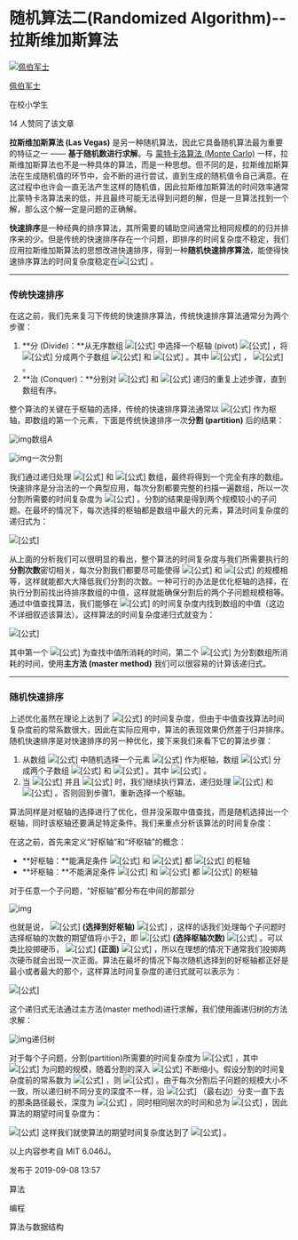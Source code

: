 # 随机算法二(Randomized Algorithm)--拉斯维加斯算法

[![佩伯军士](https://pic1.zhimg.com/v2-a8fd0071ea4b192d8affb544ce7f7fed_xs.jpg?source=172ae18b)](https://www.zhihu.com/people/lianhuilin)

[佩伯军士](https://www.zhihu.com/people/lianhuilin)

在校小学生



14 人赞同了该文章

**拉斯维加斯算法 (Las Vegas)** 是另一种随机算法，因此它具备随机算法最为重要的特征之一 —— **基于随机数进行求解**。与 [蒙特卡洛算法 (Monte Carlo)](https://zhuanlan.zhihu.com/p/80629756) 一样，拉斯维加斯算法也不是一种具体的算法，而是一种思想。但不同的是，拉斯维加斯算法在生成随机值的环节中，会不断的进行尝试，直到生成的随机值令自己满意。在这过程中也许会一直无法产生这样的随机值，因此拉斯维加斯算法的时间效率通常比蒙特卡洛算法来的低，并且最终可能无法得到问题的解，但是一旦算法找到一个解，那么这个解一定是问题的正确解。

**快速排序**是一种经典的排序算法，其所需要的辅助空间通常比相同规模的的归并排序来的少。但是传统的快速排序存在一个问题，即排序的时间复杂度不稳定，我们应用拉斯维加斯算法的思想改进快速排序，得到一种**随机快速排序算法**，能使得快速排序算法的时间复杂度稳定在![[公式]](https://www.zhihu.com/equation?tex=O%28n%5C%2Clog%5C%2Cn%29) 。

------

### 传统快速排序

在这之前，我们先来复习下传统的快速排序算法，传统快速排序算法通常分为两个步骤：

1. **分 (Divide)：**从无序数组 ![[公式]](https://www.zhihu.com/equation?tex=A) 中选择一个枢轴 (pivot) ![[公式]](https://www.zhihu.com/equation?tex=x) ，将 ![[公式]](https://www.zhihu.com/equation?tex=A) 分成两个子数组 ![[公式]](https://www.zhihu.com/equation?tex=L) 和 ![[公式]](https://www.zhihu.com/equation?tex=R) 。其中 ![[公式]](https://www.zhihu.com/equation?tex=L%3D%5Clbrace+L_i%7CL_i+%3C+x%5Cland+L_i%5Cin+A+%5Crbrace) ， ![[公式]](https://www.zhihu.com/equation?tex=R%3D%5Clbrace+R_i%7CR_i+%3E+x%5Cland+R_i%5Cin+A+%5Crbrace) 。
2. **治 (Conquer)：**分别对 ![[公式]](https://www.zhihu.com/equation?tex=L) 和 ![[公式]](https://www.zhihu.com/equation?tex=R) 递归的重复上述步骤，直到数组有序。

整个算法的关键在于枢轴的选择，传统的快速排序算法通常以 ![[公式]](https://www.zhihu.com/equation?tex=A%5B0%5D) 作为枢轴，即数组的第一个元素，下面是传统快速排序一次**分割 (partition)** 后的结果：

![img](https://pic2.zhimg.com/80/v2-5e9609e01630aeeea6514ce2d91ee235_1440w.jpg)数组A

![img](https://pic2.zhimg.com/80/v2-2ef82090df86e70a327d914fde46b155_1440w.jpg)一次分割

我们通过递归处理 ![[公式]](https://www.zhihu.com/equation?tex=L) 和 ![[公式]](https://www.zhihu.com/equation?tex=R) 数组，最终将得到一个完全有序的数组。快速排序是分治法的一个典型应用，每次分割都要完整的扫描一遍数组，所以一次分割所需要的时间复杂度为 ![[公式]](https://www.zhihu.com/equation?tex=O%28n%29) 。分割的结果是得到两个规模较小的子问题。在最坏的情况下，每次选择的枢轴都是数组中最大的元素，算法时间复杂度的递归式为：

![[公式]](https://www.zhihu.com/equation?tex=+%5Cbegin%7Baligned%7D+T%28n%29%3D%26T%280%29%2BT%28n-1%29%2BO%28n%29%5C%5C+%3D%26O%281%29%2BT%28n-1%29%2BO%28n%29%5C%5C++%3D%26O%28n%5E2%29%5C%5C+%5Cend%7Baligned%7D+%5C%5C)

从上面的分析我们可以很明显的看出，整个算法的时间复杂度与我们所需要执行的**分割次数**密切相关，每次分割我们都要尽可能使得 ![[公式]](https://www.zhihu.com/equation?tex=L) 和 ![[公式]](https://www.zhihu.com/equation?tex=R) 的规模相等，这样就能都大大降低我们分割的次数。一种可行的办法是优化枢轴的选择，在执行分割前找出待排序数组的中值，这样就能确保分割后的两个子问题规模相等。通过中值查找算法，我们能够在 ![[公式]](https://www.zhihu.com/equation?tex=O%28n%29) 的时间复杂度内找到数组的中值（这边不详细叙述该算法）。这样算法的时间复杂度递归式就变为：

![[公式]](https://www.zhihu.com/equation?tex=%5Cbegin%7Baligned%7D+T%28n%29%3D%262T%28%7Bn+%5Cover+2%7D%29%2BO%28n%29%2BO%28n%29%5C%5C+%3D%26O%28n%5C%2Clog%5C%2Cn%29%5C%5C+%5Cend%7Baligned%7D%5C%5C)

其中第一个 ![[公式]](https://www.zhihu.com/equation?tex=O%28n%29) 为查找中值所消耗的时间，第二个 ![[公式]](https://www.zhihu.com/equation?tex=O%28n%29) 为分割数组所消耗的时间，使用**主方法 (master method)** 我们可以很容易的计算该递归式。

------

### 随机快速排序

上述优化虽然在理论上达到了 ![[公式]](https://www.zhihu.com/equation?tex=O%28n%5C%2Clog%5C%2Cn%29) 的时间复杂度，但由于中值查找算法时间复杂度前的常系数很大，因此在实际应用中，算法的表现效果仍然差于归并排序。随机快速排序是对快速排序的另一种优化，接下来我们来看下它的算法步骤：

1. 从数组 ![[公式]](https://www.zhihu.com/equation?tex=A) 中随机选择一个元素 ![[公式]](https://www.zhihu.com/equation?tex=x) 作为枢轴，数组 ![[公式]](https://www.zhihu.com/equation?tex=A) 分成两个子数组 ![[公式]](https://www.zhihu.com/equation?tex=L) 和 ![[公式]](https://www.zhihu.com/equation?tex=R) 。其中 ![[公式]](https://www.zhihu.com/equation?tex=L%3D%5Clbrace+L_i%7CL_i+%3C+x%5Cland+L_i%5Cin+A+%5Crbrace%24%EF%BC%8C%24R%3D%5Clbrace+R_i%7CR_i+%3E+x%5Cland+R_i%5Cin+A+%5Crbrace) 。
2. 当 ![[公式]](https://www.zhihu.com/equation?tex=%7CL%7C%5Cle+%7B3+%5Cover+4%7D%7CA%7C) 并且 ![[公式]](https://www.zhihu.com/equation?tex=%7CR%7C%5Cle+%7B3+%5Cover+4%7D%7CA%7C) 时，我们继续执行算法，递归处理 ![[公式]](https://www.zhihu.com/equation?tex=L) 和 ![[公式]](https://www.zhihu.com/equation?tex=R) 。否则回到步骤1，重新选择一个枢轴。

算法同样是对枢轴的选择进行了优化，但并没采取中值查找，而是随机选择出一个枢轴，同时该枢轴还要满足特定条件。我们来重点分析该算法的时间复杂度：

在这之前，首先来定义“好枢轴”和“坏枢轴”的概念：

- **好枢轴：**能满足条件 ![[公式]](https://www.zhihu.com/equation?tex=L) 和 ![[公式]](https://www.zhihu.com/equation?tex=R) 都 ![[公式]](https://www.zhihu.com/equation?tex=%5Cle+%7B3+%5Cover+4%7Dn) 的枢轴
- **坏枢轴：**不能满足条件 ![[公式]](https://www.zhihu.com/equation?tex=L) 和 ![[公式]](https://www.zhihu.com/equation?tex=R) 都 ![[公式]](https://www.zhihu.com/equation?tex=%5Cle+%7B3+%5Cover+4%7Dn) 的枢轴

对于任意一个子问题，“好枢轴”都分布在中间的那部分

![img](https://pic2.zhimg.com/80/v2-63729509cd50c0711b77da16c613e0b1_1440w.jpg)

也就是说， ![[公式]](https://www.zhihu.com/equation?tex=P) **(选择到好枢轴)** ![[公式]](https://www.zhihu.com/equation?tex=%3E%7B1%5Cover2%7D) ，这样的话我们处理每个子问题时选择枢轴的次数的期望值将小于2，即 ![[公式]](https://www.zhihu.com/equation?tex=E) **(选择枢轴次数)** ![[公式]](https://www.zhihu.com/equation?tex=%3C2) 。可以类比投掷硬币， ![[公式]](https://www.zhihu.com/equation?tex=P) **(正面)** ![[公式]](https://www.zhihu.com/equation?tex=%3D%7B1%5Cover+2%7D) ，所以在理想的情况下通常我们投掷两次硬币就会出现一次正面。算法在最坏的情况下每次随机选择到的好枢轴都正好是最小或者最大的那个，这样算法时间复杂度的递归式就可以表示为：

![[公式]](https://www.zhihu.com/equation?tex=%5Cbegin%7Baligned%7D+T%28n%29%5Cle%26T%28%7Bn%5Cover+4%7D%29%2BT%28%7B3n%5Cover+4%7D%29%2BE%28iterations%5C+time%29O%28n%29%5C%5C+%3D%26T%28%7Bn%5Cover+4%7D%29%2BT%28%7B3n%5Cover+4%7D%29%2B2cn%5C%5C+%5Cend%7Baligned%7D%5C%5C)

这个递归式无法通过主方法(master method)进行求解，我们使用画递归树的方法求解：

![img](https://pic1.zhimg.com/80/v2-c1110a4dc76df853f876daa59cde2738_1440w.jpg)递归树

对于每个子问题，分割(partition)所需要的时间复杂度为 ![[公式]](https://www.zhihu.com/equation?tex=2%5C%2CO%28N%29) ，其中 ![[公式]](https://www.zhihu.com/equation?tex=N) 为问题的规模，随着分割的深入 ![[公式]](https://www.zhihu.com/equation?tex=N) 不断缩小。假设分割的时间复杂度前的常系数为 ![[公式]](https://www.zhihu.com/equation?tex=c) ，则 ![[公式]](https://www.zhihu.com/equation?tex=2%5C%2CO%28N%29%3D2cN) 。由于每次分割后子问题的规模大小不一致，所以递归树不同分支的深度不一样，沿 ![[公式]](https://www.zhihu.com/equation?tex=3%5Cover+4) （最右边）分支一直下去的那条路径最长，深度为 ![[公式]](https://www.zhihu.com/equation?tex=log_%7B4%5Cover+3%7D+2cn) ，同时相同层次的时间和总为 ![[公式]](https://www.zhihu.com/equation?tex=2cn) ，因此算法的期望时间复杂度为：

![[公式]](https://www.zhihu.com/equation?tex=%5Cbegin%7Baligned%7D+T%28n%29%5Cle%262cn%5Ctimes+log_%7B4%5Cover+3%7D+2cn%5C%5C+%3D%26O%28n%5C%2Clog%5C%2Cn%29%5C%5C+%5Cend%7Baligned%7D%5C%5C) 这样我们就使算法的期望时间复杂度达到了 ![[公式]](https://www.zhihu.com/equation?tex=O%28n%5C%2Clog%5C%2Cn%29) 。



以上内容参考自 MIT 6.046J。

发布于 2019-09-08 13:57

算法

编程

算法与数据结构
